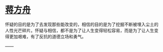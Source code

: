 # [蒋方舟 ​](https://github.com/miss-shiyi/miss-shiyi/issues/129)

怀疑的目的是为了去发现那些能改变的，相信的目的是为了挖掘不断被埋入尘土的人性光芒碎片。怀疑与相信，都不是为了让人生变得轻松容易，而是为了让人生变得更加艰难，有了反抗的道德立场和勇气。

——